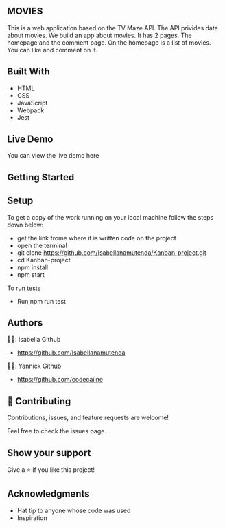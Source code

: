 ## MOVIES
This is a web application based on the TV Maze API. The API privides data about movies. We build an app about movies. It has 2 pages. The homepage and the comment page. On the homepage is a list of movies. You can like and comment on it.

## Built With
- HTML
- CSS
- JavaScript
- Webpack
- Jest


## Live Demo
You can view the live demo here

## Getting Started

## Setup

To get a copy of the work running on your local machine follow the steps down below:
- get the link frome where it is written code on the project
- open the terminal
- git clone https://github.com/Isabellanamutenda/Kanban-project.git
- cd Kanban-project
- npm install
- npm start

To run tests 
- Run npm run test

## Authors
🧑‍🦱: Isabella
Github
- https://github.com/Isabellanamutenda

🧑‍🦱: Yannick
Github
- https://github.com/codecaiine


## 🤝 Contributing
Contributions, issues, and feature requests are welcome!

Feel free to check the issues page.

## Show your support
Give a ⭐ if you like this project!

## Acknowledgments
- Hat tip to anyone whose code was used
- Inspiration
